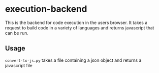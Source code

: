 # execution-backend
This is the backend for code execution in the users browser. It takes a request to build code in a variety of languages and returns javascript that can be run.

## Usage
`convert-to-js.py` takes a file containing a json object and returns a javascript file


